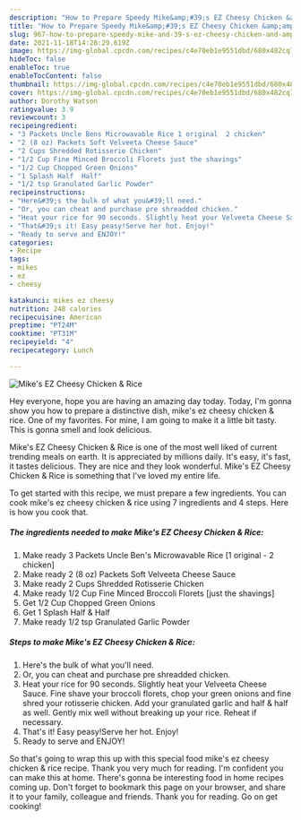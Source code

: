 ```yaml
---
description: "How to Prepare Speedy Mike&amp;#39;s EZ Cheesy Chicken &amp;amp; Rice"
title: "How to Prepare Speedy Mike&amp;#39;s EZ Cheesy Chicken &amp;amp; Rice"
slug: 967-how-to-prepare-speedy-mike-and-39-s-ez-cheesy-chicken-and-amp-rice
date: 2021-11-18T14:28:29.619Z
image: https://img-global.cpcdn.com/recipes/c4e70eb1e9551dbd/680x482cq70/mikes-ez-cheesy-chicken-rice-recipe-main-photo.jpg
hideToc: false
enableToc: true
enableTocContent: false
thumbnail: https://img-global.cpcdn.com/recipes/c4e70eb1e9551dbd/680x482cq70/mikes-ez-cheesy-chicken-rice-recipe-main-photo.jpg
cover: https://img-global.cpcdn.com/recipes/c4e70eb1e9551dbd/680x482cq70/mikes-ez-cheesy-chicken-rice-recipe-main-photo.jpg
author: Dorothy Watson
ratingvalue: 3.9
reviewcount: 3
recipeingredient:
- "3 Packets Uncle Bens Microwavable Rice 1 original  2 chicken"
- "2 (8 oz) Packets Soft Velveeta Cheese Sauce"
- "2 Cups Shredded Rotisserie Chicken"
- "1/2 Cup Fine Minced Broccoli Florets just the shavings"
- "1/2 Cup Chopped Green Onions"
- "1 Splash Half  Half"
- "1/2 tsp Granulated Garlic Powder"
recipeinstructions:
- "Here&#39;s the bulk of what you&#39;ll need."
- "Or, you can cheat and purchase pre shreadded chicken."
- "Heat your rice for 90 seconds. Slightly heat your Velveeta Cheese Sauce. Fine shave your broccoli florets, chop your green onions and fine shred your rotisserie chicken. Add your granulated garlic and half &amp; half as well. Gently mix well without breaking up your rice. Reheat if necessary."
- "That&#39;s it! Easy peasy!Serve her hot. Enjoy!"
- "Ready to serve and ENJOY!"
categories:
- Recipe
tags:
- mikes
- ez
- cheesy

katakunci: mikes ez cheesy 
nutrition: 248 calories
recipecuisine: American
preptime: "PT24M"
cooktime: "PT31M"
recipeyield: "4"
recipecategory: Lunch

---
```



![Mike&#39;s EZ Cheesy Chicken &amp; Rice](https://img-global.cpcdn.com/recipes/c4e70eb1e9551dbd/680x482cq70/mikes-ez-cheesy-chicken-rice-recipe-main-photo.jpg)

Hey everyone, hope you are having an amazing day today. Today, I'm gonna show you how to prepare a distinctive dish, mike&#39;s ez cheesy chicken &amp; rice. One of my favorites. For mine, I am going to make it a little bit tasty. This is gonna smell and look delicious.



Mike&#39;s EZ Cheesy Chicken &amp; Rice is one of the most well liked of current trending meals on earth. It is appreciated by millions daily. It's easy, it's fast, it tastes delicious. They are nice and they look wonderful. Mike&#39;s EZ Cheesy Chicken &amp; Rice is something that I've loved my entire life.


To get started with this recipe, we must prepare a few ingredients. You can cook mike&#39;s ez cheesy chicken &amp; rice using 7 ingredients and 4 steps. Here is how you cook that.

<!--inarticleads1-->

##### The ingredients needed to make Mike&#39;s EZ Cheesy Chicken &amp; Rice:

1. Make ready 3 Packets Uncle Ben&#39;s Microwavable Rice [1 original - 2 chicken]
1. Make ready 2 (8 oz) Packets Soft Velveeta Cheese Sauce
1. Make ready 2 Cups Shredded Rotisserie Chicken
1. Make ready 1/2 Cup Fine Minced Broccoli Florets [just the shavings]
1. Get 1/2 Cup Chopped Green Onions
1. Get 1 Splash Half &amp; Half
1. Make ready 1/2 tsp Granulated Garlic Powder




<!--inarticleads2-->

##### Steps to make Mike&#39;s EZ Cheesy Chicken &amp; Rice:

1. Here&#39;s the bulk of what you&#39;ll need.
1. Or, you can cheat and purchase pre shreadded chicken.
1. Heat your rice for 90 seconds. Slightly heat your Velveeta Cheese Sauce. Fine shave your broccoli florets, chop your green onions and fine shred your rotisserie chicken. Add your granulated garlic and half &amp; half as well. Gently mix well without breaking up your rice. Reheat if necessary.
1. That&#39;s it! Easy peasy!Serve her hot. Enjoy!
1. Ready to serve and ENJOY!



So that's going to wrap this up with this special food mike&#39;s ez cheesy chicken &amp; rice recipe. Thank you very much for reading. I'm confident you can make this at home. There's gonna be interesting food in home recipes coming up. Don't forget to bookmark this page on your browser, and share it to your family, colleague and friends. Thank you for reading. Go on get cooking!
